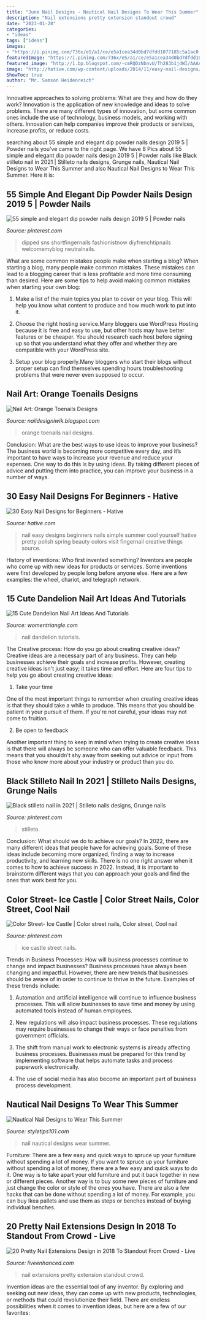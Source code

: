```yaml
---
title: "June Nail Designs - Nautical Nail Designs To Wear This Summer"
description: "Nail extensions pretty extension standout crowd"
date: "2023-01-28"
categories:
- "ideas"
tags: ["ideas"]
images:
- "https://i.pinimg.com/736x/e5/a1/ce/e5a1cea34d0bd7dfdd1077185c5a1ac0.jpg"
featuredImage: "https://i.pinimg.com/736x/e5/a1/ce/e5a1cea34d0bd7dfdd1077185c5a1ac0.jpg"
featured_image: "http://1.bp.blogspot.com/-cmRQDzNbnvU/Th283b1jdWI/AAAAAAAABA4/ur_ArnrwIT4/s400/Orange+Toenails+Design+%25284%2529.jpg"
image: "http://hative.com/wp-content/uploads/2014/11/easy-nail-designs/10-easy-nail-designs-for-beginners.jpg"
ShowToc: true
author: "Mr. Samson Heidenreich"
---
```



Innovative approaches to solving problems: What are they and how do they work?
Innovation is the application of new knowledge and ideas to solve problems. There are many different types of innovation, but some common ones include the use of technology, business models, and working with others. Innovation can help companies improve their products or services, increase profits, or reduce costs.

	

		
searching about 55 simple and elegant dip powder nails design 2019 5 | Powder nails you've came to the right page. We have 8 Pics about 55 simple and elegant dip powder nails design 2019 5 | Powder nails like Black stilleto nail in 2021 | Stilleto nails designs, Grunge nails, Nautical Nail Designs to Wear This Summer and also Nautical Nail Designs to Wear This Summer. Here it is:
		
    
## 55 Simple And Elegant Dip Powder Nails Design 2019 5 | Powder Nails

<img loading=lazy src="https://i.pinimg.com/736x/e5/a1/ce/e5a1cea34d0bd7dfdd1077185c5a1ac0.jpg" onerror="this.onerror=null;this.src='https://tse1.mm.bing.net/th?id=OIP.rduY_gj3hI7Razos2s2MRQHaHa&amp;pid=15.1';" alt="55 simple and elegant dip powder nails design 2019 5 | Powder nails">

_Source: pinterest.com_

>dipped sns shortfingernails fashionistnow diyfrenchtipnails welcomemyblog neutralnails. 

	

What are some common mistakes people make when starting a blog?
When starting a blog, many people make common mistakes. These mistakes can lead to a blogging career that is less profitable and more time consuming than desired. Here are some tips to help avoid making common mistakes when starting your own blog:
1. Make a list of the main topics you plan to cover on your blog. This will help you know what content to produce and how much work to put into it.

2. Choose the right hosting service.Many bloggers use WordPress Hosting because it is free and easy to use, but other hosts may have better features or be cheaper. You should research each host before signing up so that you understand what they offer and whether they are compatible with your WordPress site.

3. Setup your blog properly.Many bloggers who start their blogs without proper setup can find themselves spending hours troubleshooting problems that were never even supposed to occur.

    
## Nail Art: Orange Toenails Designs

<img loading=lazy src="http://1.bp.blogspot.com/-cmRQDzNbnvU/Th283b1jdWI/AAAAAAAABA4/ur_ArnrwIT4/s400/Orange+Toenails+Design+%25284%2529.jpg" onerror="this.onerror=null;this.src='https://tse1.mm.bing.net/th?id=OIP.rHdVJEwgVo-KpxJhve1RnQAAAA&amp;pid=15.1';" alt="Nail Art: Orange Toenails Designs">

_Source: naildesigniwik.blogspot.com_

>orange toenails nail designs. 

	

Conclusion: What are the best ways to use ideas to improve your business?
The business world is becoming more competitive every day, and it’s important to have ways to increase your revenue and reduce your expenses. One way to do this is by using ideas. By taking different pieces of advice and putting them into practice, you can improve your business in a number of ways.

    
## 30 Easy Nail Designs For Beginners - Hative

<img loading=lazy src="http://hative.com/wp-content/uploads/2014/11/easy-nail-designs/10-easy-nail-designs-for-beginners.jpg" onerror="this.onerror=null;this.src='https://tse1.mm.bing.net/th?id=OIP.ecU7DHnwjSRTy89qLPMjcwHaKe&amp;pid=15.1';" alt="30 Easy Nail Designs for Beginners - Hative">

_Source: hative.com_

>nail easy designs beginners nails simple summer cool yourself hative pretty polish spring beauty colors visit fingernail creative things source. 

	

History of inventions: Who first invented something?
Inventors are people who come up with new ideas for products or services. Some inventions were first developed by people long before anyone else. Here are a few examples: the wheel, chariot, and telegraph network.

    
## 15 Cute Dandelion Nail Art Ideas And Tutorials

<img loading=lazy src="http://www.womentriangle.com/wp-content/uploads/2015/05/dandelion-nail-art-6.jpg" onerror="this.onerror=null;this.src='https://tse4.mm.bing.net/th?id=OIP.AJouk3b0wnAwtYvQD5-qxgHaHa&amp;pid=15.1';" alt="15 Cute Dandelion Nail Art Ideas And Tutorials">

_Source: womentriangle.com_

>nail dandelion tutorials. 

	

The Creative process: How do you go about creating creative ideas?
Creative ideas are a necessary part of any business. They can help businesses achieve their goals and increase profits. However, creating creative ideas isn't just easy; it takes time and effort. Here are four tips to help you go about creating creative ideas:
1. Take your time

One of the most important things to remember when creating creative ideas is that they should take a while to produce. This means that you should be patient in your pursuit of them. If you're not careful, your ideas may not come to fruition.

2. Be open to feedback

Another important thing to keep in mind when trying to create creative ideas is that there will always be someone who can offer valuable feedback. This means that you shouldn't shy away from seeking out advice or input from those who know more about your industry or product than you do.

    
## Black Stilleto Nail In 2021 | Stilleto Nails Designs, Grunge Nails

<img loading=lazy src="https://i.pinimg.com/736x/37/a1/fe/37a1fe6694c0df7cea82c42622729ee7.jpg" onerror="this.onerror=null;this.src='https://tse3.mm.bing.net/th?id=OIP.SoxWngeiRqUGimruXf7caAHaJ3&amp;pid=15.1';" alt="Black stilleto nail in 2021 | Stilleto nails designs, Grunge nails">

_Source: pinterest.com_

>stilleto. 

	

Conclusion: What should we do to achieve our goals?
In 2022, there are many different ideas that people have for achieving goals. Some of these ideas include becoming more organized, finding a way to increase productivity, and learning new skills. There is no one right answer when it comes to how to achieve success in 2022. Instead, it is important to brainstorm different ways that you can approach your goals and find the ones that work best for you.

    
## Color Street- Ice Castle | Color Street Nails, Color Street, Cool Nail

<img loading=lazy src="https://i.pinimg.com/736x/44/d3/a0/44d3a040df7c28937519e25f724b2f7c.jpg" onerror="this.onerror=null;this.src='https://tse2.mm.bing.net/th?id=OIP.Fl2J3KS-ft-aOE83LLA01QHaHa&amp;pid=15.1';" alt="Color Street- Ice Castle | Color street nails, Color street, Cool nail">

_Source: pinterest.com_

>ice castle street nails. 

	

Trends in Business Processes: How will business processes continue to change and impact businesses?
Business processes have always been changing and impactful. However, there are new trends that businesses should be aware of in order to continue to thrive in the future. Examples of these trends include:
1. Automation and artificial intelligence will continue to influence business processes. This will allow businesses to save time and money by using automated tools instead of human employees.

2. New regulations will also impact business processes. These regulations may require businesses to change their ways or face penalties from government officials.

3. The shift from manual work to electronic systems is already affecting business processes. Businesses must be prepared for this trend by implementing software that helps automate tasks and process paperwork electronically.

4. The use of social media has also become an important part of business process development.

    
## Nautical Nail Designs To Wear This Summer

<img loading=lazy src="https://styletips101.com/wp-content/uploads/2017/06/nautical-nail-design-13.jpg" onerror="this.onerror=null;this.src='https://tse2.mm.bing.net/th?id=OIP.Tyx2mKSMyMcibUdBLLvMYQHaHa&amp;pid=15.1';" alt="Nautical Nail Designs to Wear This Summer">

_Source: styletips101.com_

>nail nautical designs wear summer. 

	

Furniture: There are a few easy and quick ways to spruce up your furniture without spending a lot of money.
If you want to spruce up your furniture without spending a lot of money, there are a few easy and quick ways to do it. One way is to take apart your old furniture and put it back together in new or different pieces. Another way is to buy some new pieces of furniture and just change the color or style of the ones you have. There are also a few hacks that can be done without spending a lot of money. For example, you can buy Ikea pallets and use them as steps or benches instead of buying individual benches.

    
## 20 Pretty Nail Extensions Design In 2018 To Standout From Crowd - Live

<img loading=lazy src="http://www.liveenhanced.com/wp-content/uploads/2018/04/Nail-Art-Extension-5.jpg" onerror="this.onerror=null;this.src='https://tse2.mm.bing.net/th?id=OIP.5cZrknUV_McQ4BoUbNFwoQHaEK&amp;pid=15.1';" alt="20 Pretty Nail Extensions Design in 2018 To Standout From Crowd - Live">

_Source: liveenhanced.com_

>nail extensions pretty extension standout crowd. 

	

Invention ideas are the essential tool of any inventor. By exploring and seeking out new ideas, they can come up with new products, technologies, or methods that could revolutionize their field. There are endless possibilities when it comes to invention ideas, but here are a few of our favorites:

